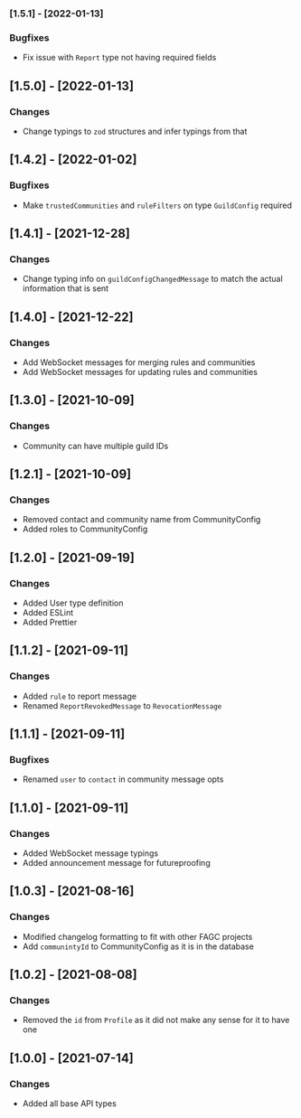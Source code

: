 ### [1.5.1] - [2022-01-13]

### Bugfixes

-	Fix issue with `Report` type not having required fields

## [1.5.0] - [2022-01-13]

### Changes
-	Change typings to `zod` structures and infer typings from that

## [1.4.2] - [2022-01-02]

### Bugfixes

-	Make `trustedCommunities` and `ruleFilters` on type `GuildConfig` required

## [1.4.1] - [2021-12-28]

### Changes

-	Change typing info on `guildConfigChangedMessage` to match the actual information that is sent

## [1.4.0] - [2021-12-22]

### Changes

-	Add WebSocket messages for merging rules and communities
-	Add WebSocket messages for updating rules and communities

## [1.3.0] - [2021-10-09]

### Changes

-   Community can have multiple guild IDs

## [1.2.1] - [2021-10-09]

### Changes

-   Removed contact and community name from CommunityConfig
-   Added roles to CommunityConfig

## [1.2.0] - [2021-09-19]

### Changes

-   Added User type definition
-   Added ESLint
-   Added Prettier

## [1.1.2] - [2021-09-11]

### Changes

-   Added `rule` to report message
-   Renamed `ReportRevokedMessage` to `RevocationMessage`

## [1.1.1] - [2021-09-11]

### Bugfixes

-   Renamed `user` to `contact` in community message opts

## [1.1.0] - [2021-09-11]

### Changes

-   Added WebSocket message typings
-   Added announcement message for futureproofing

## [1.0.3] - [2021-08-16]

### Changes

-   Modified changelog formatting to fit with other FAGC projects
-   Add `communintyId` to CommunityConfig as it is in the database

## [1.0.2] - [2021-08-08]

### Changes

-   Removed the `id` from `Profile` as it did not make any sense for it to have one

## [1.0.0] - [2021-07-14]

### Changes

-   Added all base API types
